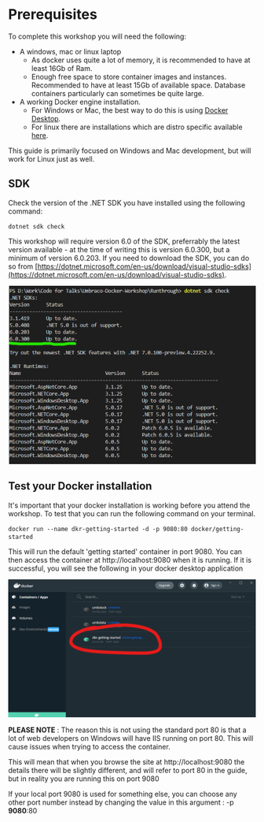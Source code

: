 # Prerequisites

To complete this workshop you will need the following:

- A windows, mac or linux laptop
    - As docker uses quite a lot of memory, it is recommended to have at least 16Gb of Ram.
    - Enough free space to store container images and instances. Recommended to have at least 15Gb of available space. Database containers particularly can sometimes be quite large.
- A working Docker engine installation. 
    - For Windows or Mac, the best way to do this is using [Docker Desktop](https://docs.docker.com/get-docker/).
    - For linux there are installations which are distro specific available [here](https://docs.docker.com/desktop/linux/install/).

This guide is primarily focused on Windows and Mac development, but will work for Linux just as well. 

## SDK

Check the version of the .NET SDK you have installed using the following command:

    dotnet sdk check

This workshop will require version 6.0 of the SDK, preferrably the latest version available - at the time of writing this is version 6.0.300, but a minimum of version 6.0.203. If you need to download the SDK, you can do so from [https://dotnet.microsoft.com/en-us/download/visual-studio-sdks](https://dotnet.microsoft.com/en-us/download/visual-studio-sdks).

![sdk-check](/media/1_sdk_check.png)


## Test your Docker installation

It's important that your docker installation is working before you attend the workshop. To test that you can run the following command on your terminal.

    docker run --name dkr-getting-started -d -p 9080:80 docker/getting-started 

This will run the default 'getting started' container in port 9080. You can then access the container at http://localhost:9080 when it is running. If it is successful, you will see the following in your docker desktop application 

![dkr-getting-started](media/dkr-getting-started.png)


**PLEASE NOTE** : The reason this is not using the standard port 80 is that a lot of web developers on Windows will have IIS running on port 80. This will cause issues when trying to access the container.

This will mean that when you browse the site at http://localhost:9080 the details there will be slightly different, and will refer to port 80 in the guide, but in reality you are running this on port 9080

If your local port 9080 is used for something else, you can choose any other port number instead by changing the value in this argument : -p **9080**:80
